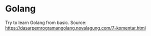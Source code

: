 # Golang

Try to learn Golang from basic.
Source: https://dasarpemrogramangolang.novalagung.com/7-komentar.html
